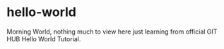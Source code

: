 # hello-world
Morning World, 
nothing much to view here just learning from official GIT HUB Hello World Tutorial.

